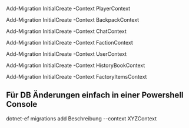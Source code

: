 ﻿Add-Migration InitialCreate -Context PlayerContext 

Add-Migration InitialCreate -Context BackpackContext 

Add-Migration InitialCreate -Context ChatContext 

Add-Migration InitialCreate -Context FactionContext

Add-Migration InitialCreate -Context UserContext

Add-Migration InitialCreate -Context HistoryBookContext

Add-Migration InitialCreate -Context FactoryItemsContext

## Für DB Änderungen einfach in einer Powershell Console
dotnet-ef migrations add Beschreibung --context XYZContext